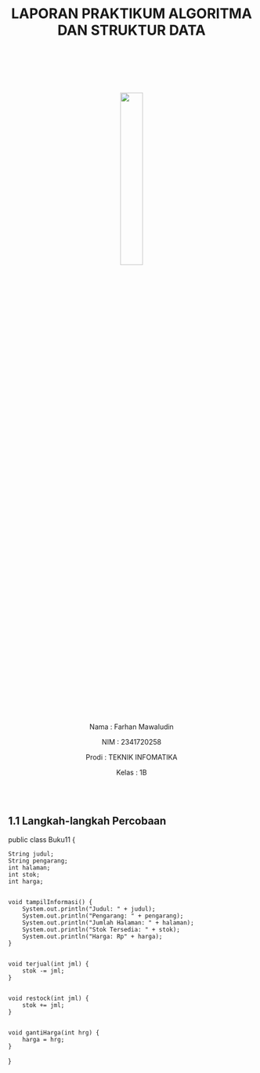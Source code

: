 # <p align ="center"> LAPORAN PRAKTIKUM ALGORITMA DAN STRUKTUR DATA </p>

<br><br><br><br>

<p align="center">
   <img src="https://static.wikia.nocookie.net/logopedia/images/8/8a/Politeknik_Negeri_Malang.png/revision/latest?cb=20190922202558" width="30%"> </p>

<br><br><br><br><br>

<p align = "center"> Nama  : Farhan Mawaludin </p>
<p align = "center"> NIM   : 2341720258 </p>
<p align = "center"> Prodi : TEKNIK INFOMATIKA</p>
<p align = "center"> Kelas : 1B </p>
<br><br>

<h2>1.1 Langkah-langkah Percobaan</h2>

public class Buku11 {

    String judul;
    String pengarang;
    int halaman;
    int stok;
    int harga;


    void tampilInformasi() {
        System.out.println("Judul: " + judul);
        System.out.println("Pengarang: " + pengarang);
        System.out.println("Jumlah Halaman: " + halaman);
        System.out.println("Stok Tersedia: " + stok);
        System.out.println("Harga: Rp" + harga);
    }


    void terjual(int jml) {
        stok -= jml;
    }


    void restock(int jml) {
        stok += jml;
    }


    void gantiHarga(int hrg) {
        harga = hrg;
    }

}
